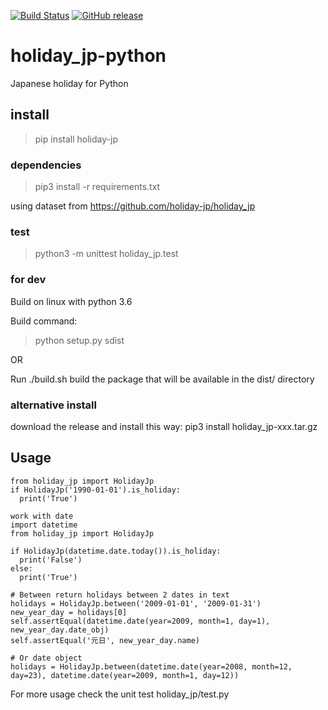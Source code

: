 [![Build Status](https://travis-ci.org/LUXEYS/holiday_jp-python.svg?branch=master)](https://travis-ci.org/LUXEYS/holiday_jp-python)
 [![GitHub release](https://img.shields.io/github/release/LUXEYS/holiday_jp-python.svg)](https://github.com/LUXEYS/holiday_jp-python/releases)

# holiday_jp-python

Japanese holiday for Python

## install

> pip install holiday-jp


### dependencies
> pip3 install -r requirements.txt

using dataset from https://github.com/holiday-jp/holiday_jp

### test
> python3 -m unittest holiday_jp.test

### for dev
Build on linux with python 3.6

Build command:
> python setup.py sdist

OR

Run ./build.sh
build the package that will be available in the dist/ directory

### alternative install

download the release and install this way:
pip3 install holiday_jp-xxx.tar.gz

## Usage

```
from holiday_jp import HolidayJp
if HolidayJp('1990-01-01').is_holiday:
  print('True')

work with date
import datetime
from holiday_jp import HolidayJp

if HolidayJp(datetime.date.today()).is_holiday:
  print('False')
else:
  print('True')

# Between return holidays between 2 dates in text
holidays = HolidayJp.between('2009-01-01', '2009-01-31')
new_year_day = holidays[0]
self.assertEqual(datetime.date(year=2009, month=1, day=1), new_year_day.date_obj)
self.assertEqual('元日', new_year_day.name)

# Or date object
holidays = HolidayJp.between(datetime.date(year=2008, month=12, day=23), datetime.date(year=2009, month=1, day=12))
```

For more usage check the unit test holiday_jp/test.py
